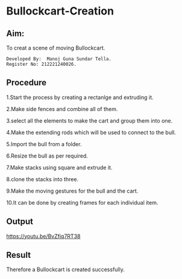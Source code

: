 # Bullockcart-Creation
## Aim:

To creat a scene of moving Bullockcart.
```
Developed By:  Manoj Guna Sundar Tella.
Register No: 212221240026.
```
## Procedure

1.Start the process by creating a rectanlge and extruding it.

2.Make side fences and combine all of them.

3.select all the elements to make the cart and group them into one.

4.Make the extending rods which will be used to connect to the bull.

5.Import the bull from a folder.

6.Resize the bull as per required.

7.Make stacks using square and extrude it.

8.clone the stacks into three.

9.Make the moving gestures for the bull and the cart.

10.It can be done by creating frames for each individual item.

## Output

https://youtu.be/BvZfiq7RT38

## Result
Therefore a Bullockcart is created successfully.
